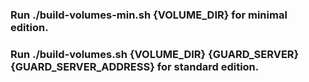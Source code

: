 ### Run ./build-volumes-min.sh {VOLUME_DIR} for minimal edition.
### Run ./build-volumes.sh {VOLUME_DIR} {GUARD_SERVER} {GUARD_SERVER_ADDRESS} for standard edition.  
